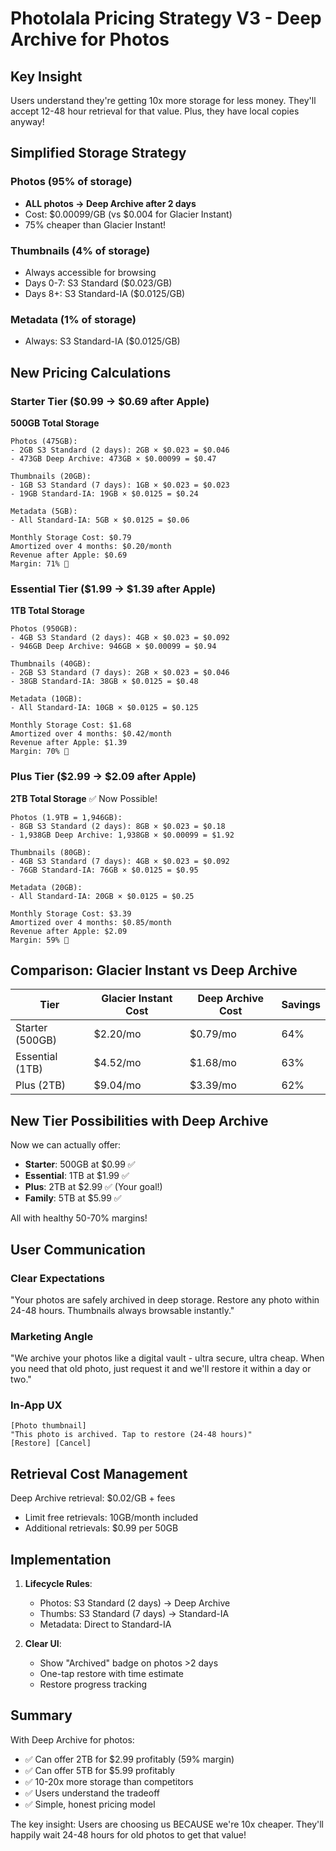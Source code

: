 # Photolala Pricing Strategy V3 - Deep Archive for Photos

## Key Insight
Users understand they're getting 10x more storage for less money. They'll accept 12-48 hour retrieval for that value. Plus, they have local copies anyway!

## Simplified Storage Strategy

### Photos (95% of storage)
- **ALL photos → Deep Archive after 2 days**
- Cost: $0.00099/GB (vs $0.004 for Glacier Instant)
- 75% cheaper than Glacier Instant!

### Thumbnails (4% of storage)  
- Always accessible for browsing
- Days 0-7: S3 Standard ($0.023/GB)
- Days 8+: S3 Standard-IA ($0.0125/GB)

### Metadata (1% of storage)
- Always: S3 Standard-IA ($0.0125/GB)

## New Pricing Calculations

### Starter Tier ($0.99 → $0.69 after Apple)
**500GB Total Storage**
```
Photos (475GB):
- 2GB S3 Standard (2 days): 2GB × $0.023 = $0.046
- 473GB Deep Archive: 473GB × $0.00099 = $0.47

Thumbnails (20GB):
- 1GB S3 Standard (7 days): 1GB × $0.023 = $0.023
- 19GB Standard-IA: 19GB × $0.0125 = $0.24

Metadata (5GB):
- All Standard-IA: 5GB × $0.0125 = $0.06

Monthly Storage Cost: $0.79
Amortized over 4 months: $0.20/month
Revenue after Apple: $0.69
Margin: 71% 🎉
```

### Essential Tier ($1.99 → $1.39 after Apple)
**1TB Total Storage**
```
Photos (950GB):
- 4GB S3 Standard (2 days): 4GB × $0.023 = $0.092
- 946GB Deep Archive: 946GB × $0.00099 = $0.94

Thumbnails (40GB):
- 2GB S3 Standard (7 days): 2GB × $0.023 = $0.046
- 38GB Standard-IA: 38GB × $0.0125 = $0.48

Metadata (10GB):
- All Standard-IA: 10GB × $0.0125 = $0.125

Monthly Storage Cost: $1.68
Amortized over 4 months: $0.42/month
Revenue after Apple: $1.39
Margin: 70% 🎉
```

### Plus Tier ($2.99 → $2.09 after Apple)
**2TB Total Storage** ✅ Now Possible!
```
Photos (1.9TB = 1,946GB):
- 8GB S3 Standard (2 days): 8GB × $0.023 = $0.18
- 1,938GB Deep Archive: 1,938GB × $0.00099 = $1.92

Thumbnails (80GB):
- 4GB S3 Standard (7 days): 4GB × $0.023 = $0.092
- 76GB Standard-IA: 76GB × $0.0125 = $0.95

Metadata (20GB):
- All Standard-IA: 20GB × $0.0125 = $0.25

Monthly Storage Cost: $3.39
Amortized over 4 months: $0.85/month
Revenue after Apple: $2.09
Margin: 59% 🎉
```

## Comparison: Glacier Instant vs Deep Archive

| Tier | Glacier Instant Cost | Deep Archive Cost | Savings |
|------|---------------------|-------------------|---------|
| Starter (500GB) | $2.20/mo | $0.79/mo | 64% |
| Essential (1TB) | $4.52/mo | $1.68/mo | 63% |
| Plus (2TB) | $9.04/mo | $3.39/mo | 62% |

## New Tier Possibilities with Deep Archive

Now we can actually offer:
- **Starter**: 500GB at $0.99 ✅
- **Essential**: 1TB at $1.99 ✅  
- **Plus**: 2TB at $2.99 ✅ (Your goal!)
- **Family**: 5TB at $5.99 ✅

All with healthy 50-70% margins!

## User Communication

### Clear Expectations
"Your photos are safely archived in deep storage. Restore any photo within 24-48 hours. Thumbnails always browsable instantly."

### Marketing Angle
"We archive your photos like a digital vault - ultra secure, ultra cheap. When you need that old photo, just request it and we'll restore it within a day or two."

### In-App UX
```
[Photo thumbnail] 
"This photo is archived. Tap to restore (24-48 hours)"
[Restore] [Cancel]
```

## Retrieval Cost Management

Deep Archive retrieval: $0.02/GB + fees
- Limit free retrievals: 10GB/month included
- Additional retrievals: $0.99 per 50GB

## Implementation

1. **Lifecycle Rules**:
   - Photos: S3 Standard (2 days) → Deep Archive
   - Thumbs: S3 Standard (7 days) → Standard-IA  
   - Metadata: Direct to Standard-IA

2. **Clear UI**:
   - Show "Archived" badge on photos >2 days
   - One-tap restore with time estimate
   - Restore progress tracking

## Summary

With Deep Archive for photos:
- ✅ Can offer 2TB for $2.99 profitably (59% margin)
- ✅ Can offer 5TB for $5.99 profitably  
- ✅ 10-20x more storage than competitors
- ✅ Users understand the tradeoff
- ✅ Simple, honest pricing model

The key insight: Users are choosing us BECAUSE we're 10x cheaper. They'll happily wait 24-48 hours for old photos to get that value!